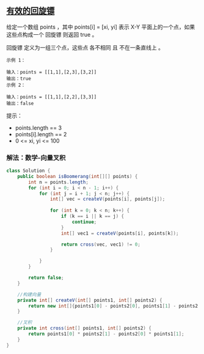## [有效的回旋镖](https://leetcode.cn/problems/valid-boomerang/description/)

给定一个数组 points ，其中 points[i] = [xi, yi] 表示 X-Y 平面上的一个点，如果这些点构成一个 回旋镖 则返回 true 。

回旋镖 定义为一组三个点，这些点 各不相同 且 不在一条直线上 。


````
示例 1：

输入：points = [[1,1],[2,3],[3,2]]
输出：true
示例 2：

输入：points = [[1,1],[2,2],[3,3]]
输出：false
````

提示：

- points.length == 3
- points[i].length == 2
- 0 <= xi, yi <= 100

### 解法：数学-向量叉积
````java
class Solution {
    public boolean isBoomerang(int[][] points) {
        int n = points.length;
        for (int i = 0; i < n - 1; i++) {
            for (int j = i + 1; j < n; j++) {
                int[] vec = createV(points[i], points[j]);
                
                for (int k = 0; k < n; k++) {
                    if (k == i || k == j) {
                        continue;
                    }
                    int[] vec1 = createV(points[i], points[k]);

                    return cross(vec, vec1) != 0;
                }

            }
        }

        return false;
    }

    //构建向量
    private int[] createV(int[] points1, int[] points2) {
        return new int[]{points1[0] - points2[0], points1[1] - points2[1]};
    }

    //叉积
    private int cross(int[] points1, int[] points2) {
        return points1[0] * points2[1] - points2[0] * points1[1];
    }
}
````